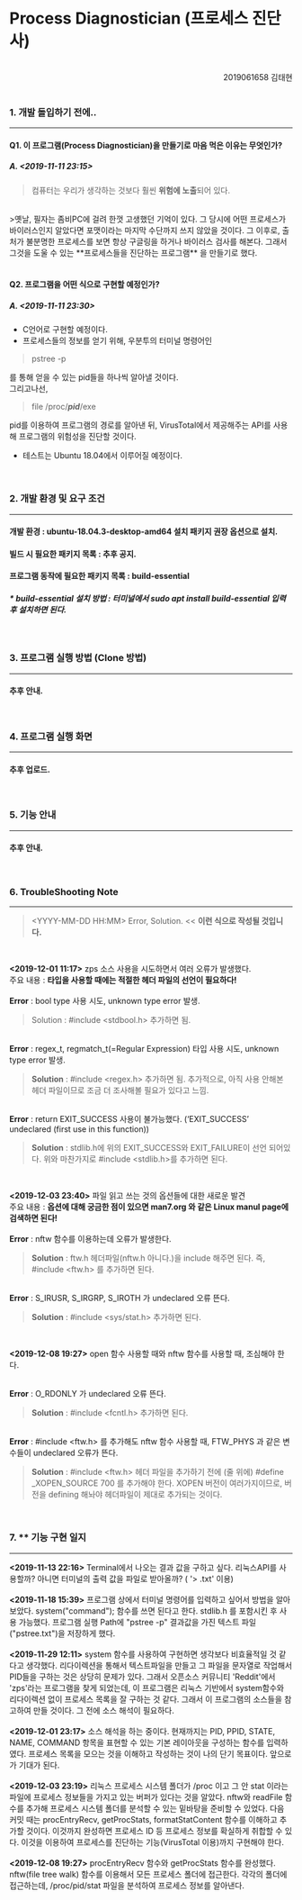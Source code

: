 Process Diagnostician (프로세스 진단사)
=======================================
<br/>

<div style="text-align:right">2019061658 김태현</div>
<br/>

### 1. 개발 돌입하기 전에..
--------------------------
#### Q1. 이 프로그램(Process Diagnostician)을 만들기로 마음 먹은 이유는 무엇인가? 
##### A. <2019-11-11 23:15>
>컴퓨터는 우리가 생각하는 것보다 훨씬 **위험에 노출**되어 있다.
<br/>
>옛날, 필자는 좀비PC에 걸려 한껏 고생했던 기억이 있다. 그 당시에 어떤 프로세스가 바이러스인지 알았다면 포맷이라는 마지막 수단까지 쓰지 않았을 것이다. 그 이후로, 출처가 불분명한 프로세스를 보면 항상 구글링을 하거나 바이러스 검사를 해본다. 그래서 그것을 도울 수 있는 **프로세스들을 진단하는 프로그램** 을 만들기로 했다.<br/>

<br/>

#### Q2. 프로그램을 어떤 식으로 구현할 예정인가?
##### A. <2019-11-11 23:30>
- C언어로 구현할 예정이다.<br/>
- 프로세스들의 정보를 얻기 위해, 우분투의 터미널 명령어인
 >pstree -p

 를 통해 얻을 수 있는 pid들을 하나씩 알아낼 것이다.
 <br/>
 그리고나선,

 >file /proc/***pid***/exe

 pid를 이용하여 프로그램의 경로를 알아낸 뒤, VirusTotal에서 제공해주는 API를 사용해 프로그램의 위험성을 진단할 것이다.
- 테스트는 Ubuntu 18.04에서 이루어질 예정이다.

<br/>

### 2. 개발 환경 및 요구 조건
---------------------------
#### 개발 환경 : ubuntu-18.04.3-desktop-amd64 설치 패키지 권장 옵션으로 설치.
#### 빌드 시 필요한 패키지 목록 : 추후 공지.
#### 프로그램 동작에 필요한 패키지 목록 : build-essential
##### * build-essential 설치 방법 : 터미널에서 sudo apt install build-essential 입력 후 설치하면 된다.

<br/>

### 3. 프로그램 실행 방법 (Clone 방법)
--------------------------------------------
#### 추후 안내.

<br/>

### 4. 프로그램 실행 화면
------------------------
#### 추후 업로드.

<br/>

### 5. 기능 안내
------------------
#### 추후 안내.

<br/>

### 6. TroubleShooting Note
------------------------------
>\<YYYY-MM-DD HH:MM\> Error, Solution. \<\< **이런 식으로 작성될 것입니다.**

<br/>

**\<2019-12-01 11:17\>** 
zps 소스 사용을 시도하면서 여러 오류가 발생했다. 
<br/>
주요 내용 : **타입을 사용할 때에는 적절한 헤더 파일의 선언이 필요하다!**
<br/>
<br/>**Error** : bool type 사용 시도, unknown type error 발생.
> Solution : #include <stdbool.h> 추가하면 됨.

<br/>**Error** : regex_t, regmatch_t(=Regular Expression) 타입 사용 시도, unknown type error 발생.
<br/>
> **Solution** : #include <regex.h> 추가하면 됨. 추가적으로, 아직 사용 안해본 헤더 파일이므로 조금 더 조사해볼 필요가 있다고 느낌.

<br/>**Error** : return EXIT_SUCCESS 사용이 불가능했다. (‘EXIT_SUCCESS’ undeclared (first use in this function))
<br/>
> **Solution** : stdlib.h에 위의 EXIT_SUCCESS와 EXIT_FAILURE이 선언 되어있다. 위와 마찬가지로 #include <stdlib.h>를 추가하면 된다.

<br/>

**\<2019-12-03 23:40\>** 
파일 읽고 쓰는 것의 옵션들에 대한 새로운 발견
<br/>
주요 내용 : **옵션에 대해 궁금한 점이 있으면 man7.org 와 같은 Linux manul page에 검색하면 된다!**
<br/>
<br/>**Error** : nftw 함수를 이용하는데 오류가 발생한다.
<br/>
> **Solution** : ftw.h 헤더파일(nftw.h 아니다.)을 include 해주면 된다. 즉, #include <ftw.h> 를 추가하면 된다.

<br/>**Error** : S_IRUSR, S_IRGRP, S_IROTH 가 undeclared 오류 뜬다.
<br/>
> **Solution** : #include <sys/stat.h> 추가하면 된다.

<br/>

**\<2019-12-08 19:27\>**
open 함수 사용할 때와 nftw 함수를 사용할 때, 조심해야 한다.
<br/>

<br/>**Error** : O_RDONLY 가 undeclared 오류 뜬다.
<br/>
> **Solution** : #include <fcntl.h> 추가하면 된다.

<br/>**Error** : #include <ftw.h> 를 추가해도 nftw 함수 사용할 때, FTW_PHYS 과 같은 변수들이 undeclared 오류가 뜬다.
<br/>
> **Solution** : #include <ftw.h> 헤더 파일을 추가하기 전에 (줄 위에) #define _XOPEN_SOURCE 700 를 추가해야 한다. XOPEN 버전이 여러가지이므로, 버전을 defining 해놔야 헤더파일이 제대로 추가되는 것이다.

<br/>

### 7. ** 기능 구현 일지
--------------------------
**\<2019-11-13 22:16\>** Terminal에서 나오는 결과 값을 구하고 싶다. 리눅스API를 사용할까? 아니면 터미널의 출력 값을 파일로 받아올까? ( '> .txt' 이용)
<br/>
<br/>
**\<2019-11-18 15:39\>** 프로그램 상에서 터미널 명령어를 입력하고 싶어서 방법을 알아보았다. system("command"); 함수를 쓰면 된다고 한다. stdlib.h 를 포함시킨 후 사용 가능했다. 프로그램 실행 Path에 "pstree -p" 결과값을 가진 텍스트 파일("pstree.txt")을 저장하게 했다. 
<br/>
<br/>
**\<2019-11-29 12:11\>** system 함수를 사용하여 구현하면 생각보다 비효율적일 것 같다고 생각했다. 리다이렉션을 통해서 텍스트파일을 만들고 그 파일을 문자열로 작업해서 PID들을 구하는 것은 상당히 문제가 있다. 그래서 오픈소스 커뮤니티 'Reddit'에서 'zps'라는 프로그램을 찾게 되었는데, 이 프로그램은 리눅스 기반에서 system함수와 리다이렉션 없이 프로세스 목록을 잘 구하는 것 같다. 그래서 이 프로그램의 소스들을 참고하여 만들 것이다. 그 전에 소스 해석이 필요하다.
<br/>
<br/>
**\<2019-12-01 23:17\>** 소스 해석을 하는 중이다. 현재까지는 PID, PPID, STATE, NAME, COMMAND 항목을 표현할 수 있는 기본 레이아웃을 구성하는 함수를 입력하였다. 프로세스 목록을 모으는 것을 이해하고 작성하는 것이 나의 단기 목표이다. 앞으로가 기대가 된다.
<br/>
<br/>
**\<2019-12-03 23:19\>** 리눅스 프로세스 시스템 폴더가 /proc 이고 그 안 stat 이라는 파일에 프로세스 정보들을 가지고 있는 버퍼가 있다는 것을 알았다. nftw와 readFile 함수를 추가해 프로세스 시스템 폴더를 분석할 수 있는 밑바탕을 준비할 수 있었다. 다음 커밋 때는 procEntryRecv, getProcStats, formatStatContent 함수를 이해하고 추가할 것이다. 이것까지 완성하면 프로세스 ID 등 프로세스 정보를 확실하게 취합할 수 있다. 이것을 이용하여 프로세스를 진단하는 기능(VirusTotal 이용)까지 구현해야 한다.
<br/>
<br/>
**\<2019-12-08 19:27\>** procEntryRecv 함수와 getProcStats 함수를 완성했다. nftw(file tree walk) 함수를 이용해서 모든 프로세스 폴더에 접근한다. 각각의 폴더에 접근하는데, /proc/pid/stat 파일을 분석하여 프로세스 정보를 알아낸다.
